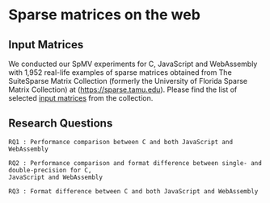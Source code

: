 # Sparse matrices on the web

## Input Matrices
We conducted our SpMV experiments for C, JavaScript and WebAssembly with 1,952 real-life examples of sparse matrices obtained from The SuiteSparse Matrix Collection (formerly the University of Florida Sparse Matrix Collection) at (https://sparse.tamu.edu). 
Please find the list of selected [input matrices](./input-matrices.txt) from the collection.

## Research Questions

    RQ1 : Performance comparison between C and both JavaScript and WebAssembly
    
    RQ2 : Performance comparison and format difference between single- and double-precision for C, 
    JavaScript and WebAssembly
    
    RQ3 : Format difference between C and both JavaScript and WebAssembly
